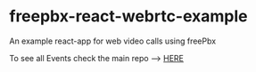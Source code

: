 # freepbx-react-webrtc-example
An example react-app for web video calls using freePbx

To see all Events check the main repo --> [HERE](https://github.com/keyroii/freepbx-react-webrtc/)